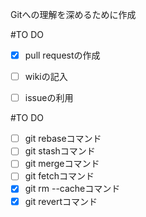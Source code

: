 Gitへの理解を深めるために作成

#TO DO 
* [x] pull requestの作成
* [ ] wikiの記入
* [ ] issueの利用


#TO DO
* [ ] git rebaseコマンド
* [ ] git stashコマンド
* [ ] git mergeコマンド
* [ ] git fetchコマンド
* [x] git rm --cacheコマンド
* [x] git revertコマンド